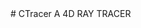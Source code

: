 <meta name="google-site-verification" content="Y5sKpJHIhNtNz_5sfcIDmDCNa6rFiIbbrDHGXh2b2qk" />
# CTracer
A 4D RAY TRACER
